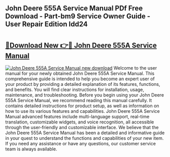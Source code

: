 ## John Deere 555A Service Manual PDf Free Download - Part-bm9 Service Owner Guide - User Repair Edition Idd24

# <h2><a href="http://bc94654.oget.top/?id=John+Deere+555A+Service+Manual">🔗Download New 👉🔴 John Deere 555A Service Manual</a></h2>

[![John Deere 555A Service Manual new download](https://i.imgur.com/5g1atiW.png)](http://bc94654.oget.top/?id=John+Deere+555A+Service+Manual)
Welcome to the user manual for your newly obtained John Deere 555A Service Manual. This comprehensive guide is intended to help you become an expert user of your product by providing a detailed explanation of its features, functions, and benefits. You will find clear instructions for installation, usage, maintenance, and troubleshooting. Before you begin using your John Deere 555A Service Manual, we recommend reading this manual carefully. It contains detailed instructions for product setup, as well as information on how to use its various features and capabilities. John Deere 555A Service Manual advanced features include multi-language support, real-time translation, customizable widgets, and voice recognition, all accessible through the user-friendly and customizable interface. We believe that the John Deere 555A Service Manual has been a detailed and informative guide in your quest to understand the functions and capabilities of your new item. If you need any assistance or have any questions, our customer service team is always available.
